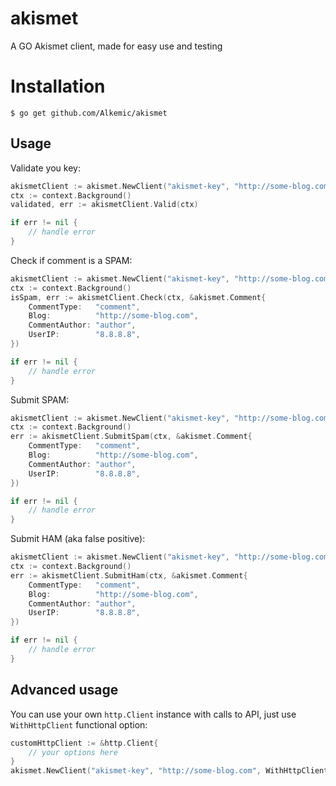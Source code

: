 # akismet
A GO Akismet client, made for easy use and testing

# Installation

```$ go get github.com/Alkemic/akismet```

## Usage

Validate you key:

```go
akismetClient := akismet.NewClient("akismet-key", "http://some-blog.com")
ctx := context.Background()
validated, err := akismetClient.Valid(ctx)

if err != nil {
	// handle error
}
```

Check if comment is a SPAM:

```go
akismetClient := akismet.NewClient("akismet-key", "http://some-blog.com")
ctx := context.Background()
isSpam, err := akismetClient.Check(ctx, &akismet.Comment{
    CommentType:   "comment",
    Blog:          "http://some-blog.com",
    CommentAuthor: "author",
    UserIP:        "8.8.8.8",
})

if err != nil {
	// handle error
}
```

Submit SPAM:

```go
akismetClient := akismet.NewClient("akismet-key", "http://some-blog.com")
ctx := context.Background()
err := akismetClient.SubmitSpam(ctx, &akismet.Comment{
    CommentType:   "comment",
    Blog:          "http://some-blog.com",
    CommentAuthor: "author",
    UserIP:        "8.8.8.8",
})

if err != nil {
	// handle error
}
```

Submit HAM (aka false positive):

```go
akismetClient := akismet.NewClient("akismet-key", "http://some-blog.com")
ctx := context.Background()
err := akismetClient.SubmitHam(ctx, &akismet.Comment{
    CommentType:   "comment",
    Blog:          "http://some-blog.com",
    CommentAuthor: "author",
    UserIP:        "8.8.8.8",
})

if err != nil {
	// handle error
}
```

## Advanced usage

You can use your own `http.Client` instance with calls to API, just use `WithHttpClient` functional option:
```go
customHttpClient := &http.Client{
	// your options here
}
akismet.NewClient("akismet-key", "http://some-blog.com", WithHttpClient(customHttpClient))
```
